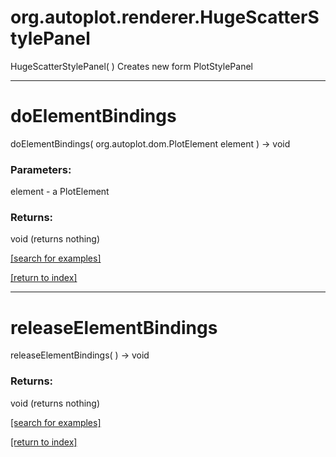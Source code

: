 # org.autoplot.renderer.HugeScatterStylePanel
HugeScatterStylePanel( )
Creates new form PlotStylePanel

***
<a name="doElementBindings"></a>
# doElementBindings
doElementBindings( org.autoplot.dom.PlotElement element ) &rarr; void



### Parameters:
element - a PlotElement

### Returns:
void (returns nothing)


<a href="https://github.com/autoplot/dev/search?q=doElementBindings&unscoped_q=doElementBindings">[search for examples]</a>

<a href="https://github.com/autoplot/documentation/blob/master/javadoc/index-all.md">[return to index]</a>

***
<a name="releaseElementBindings"></a>
# releaseElementBindings
releaseElementBindings(  ) &rarr; void



### Returns:
void (returns nothing)


<a href="https://github.com/autoplot/dev/search?q=releaseElementBindings&unscoped_q=releaseElementBindings">[search for examples]</a>

<a href="https://github.com/autoplot/documentation/blob/master/javadoc/index-all.md">[return to index]</a>

